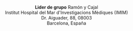 <p style="text-align: center">
<b>Lider de grupo</b> Ramón y Cajal <br>
 Institut Hospital del Mar d'Investigacions Mèdiques (IMIM)<br>
Dr. Aiguader, 88, 08003
<br>
Barcelona, España
</p>
